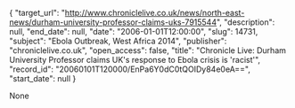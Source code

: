 {
  "target_url": "http://www.chroniclelive.co.uk/news/north-east-news/durham-university-professor-claims-uks-7915544", 
  "description": null, 
  "end_date": null, 
  "date": "2006-01-01T12:00:00", 
  "slug": 14731, 
  "subject": "Ebola Outbreak, West Africa 2014", 
  "publisher": "chroniclelive.co.uk", 
  "open_access": false, 
  "title": "Chronicle Live: Durham University Professor claims UK's response to Ebola crisis is 'racist'", 
  "record_id": "20060101T120000/EnPa6Y0dC0tQOIDy84e0eA==", 
  "start_date": null
}

None